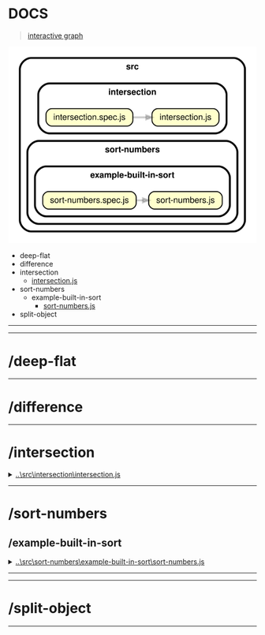 <!-- BEGIN TITLE -->

# DOCS

<!-- END TITLE -->

<!-- BEGIN TREE -->

> [interactive graph](./dependency-graph.html)

![dependency graph](./dependency-graph.svg)

<!-- END TREE -->

<!-- BEGIN TOC -->

- deep-flat
- difference
- intersection
  - [intersection.js](#\src\intersection\intersectionjs)
- sort-numbers
  - example-built-in-sort
    - [sort-numbers.js](#\src\sort-numbers\example-built-in-sort\sort-numbersjs)
- split-object

---

<!-- END TOC -->

---

<!-- BEGIN DOCS -->

# /deep-flat

---

# /difference

---

# /intersection

<details><summary><a href="../..\src\intersection\intersection.js" id="\src\intersection\intersectionjs">..\src\intersection\intersection.js</a></summary>

<a name="intersection"></a>

## intersection ⇒ <code>Array</code>

Check the values of the second array and see if they are included in the first one.

If they are, send them to a third array.

Follow the order of the first array.

Check if there are repeated elements in the array. If that's the case, eliminate the repeated elements.

**Returns**: <code>Array</code> - [arr3 = []] - Returns a new array and without affecting the other two.

Intersection([2, 1], [2, 3]);
// -> [2]

| Param  | Type               | Default         | Description                                                      |
| ------ | ------------------ | --------------- | ---------------------------------------------------------------- |
| [arr1] | <code>Array</code> | <code>[]</code> | The first array to check.                                        |
| [arr2] | <code>Array</code> | <code>[]</code> | The values to compare and include if present in the first array. |

**Example**

```js
intersection([2, 1, 2], [2, 3]);
// -> [2]
```

</details>

---

# /sort-numbers

## /example-built-in-sort

<details><summary><a href="../..\src\sort-numbers\example-built-in-sort\sort-numbers.js" id="\src\sort-numbers\example-built-in-sort\sort-numbersjs">..\src\sort-numbers\example-built-in-sort\sort-numbers.js</a></summary>

<a name="sortNumbers"></a>

## sortNumbers ⇒ <code>Array.&lt;number&gt;</code>

Sorts an array of numbers from smallest to largest.

Returns a new array without modifying the original array.

Does not need to support: NaN, Infinity, -Infinity.

**Returns**: <code>Array.&lt;number&gt;</code> - A new array with the same numbers, but sorted.

| Param          | Type                              | Default         | Description                   |
| -------------- | --------------------------------- | --------------- | ----------------------------- |
| [arrOfNumbers] | <code>Array.&lt;number&gt;</code> | <code>[]</code> | The array of numbers to sort. |

**Example**

```js
sortNumbers([1.5, 1, -1.5, 0, -1]);
// -> [-1.5, -1, 0, 1, 1.5]
```

**Example**

```js
sortNumbers([-1, 0, 1]);
// -> [-1, 0, 1]
```

</details>

---

---

# /split-object

---

<!-- END DOCS -->
